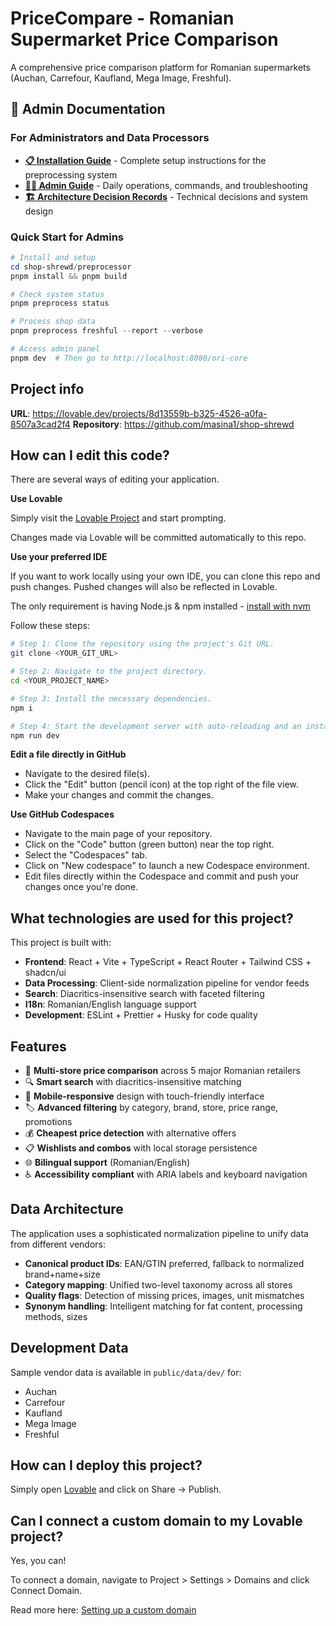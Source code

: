 # PriceCompare - Romanian Supermarket Price Comparison

A comprehensive price comparison platform for Romanian supermarkets (Auchan, Carrefour, Kaufland, Mega Image, Freshful).

## 🔧 Admin Documentation

### For Administrators and Data Processors

- **[📋 Installation Guide](./docs/INSTALLATION.md)** - Complete setup instructions for the preprocessing system
- **[👨‍💼 Admin Guide](./docs/ADMIN_GUIDE.md)** - Daily operations, commands, and troubleshooting
- **[🏗️ Architecture Decision Records](./docs/adr/)** - Technical decisions and system design

### Quick Start for Admins

```powershell
# Install and setup
cd shop-shrewd/preprocessor
pnpm install && pnpm build

# Check system status
pnpm preprocess status

# Process shop data
pnpm preprocess freshful --report --verbose

# Access admin panel
pnpm dev  # Then go to http://localhost:8080/ori-core
```

## Project info

**URL**: https://lovable.dev/projects/8d13559b-b325-4526-a0fa-8507a3cad2f4
**Repository**: https://github.com/masina1/shop-shrewd

## How can I edit this code?

There are several ways of editing your application.

**Use Lovable**

Simply visit the [Lovable Project](https://lovable.dev/projects/8d13559b-b325-4526-a0fa-8507a3cad2f4) and start prompting.

Changes made via Lovable will be committed automatically to this repo.

**Use your preferred IDE**

If you want to work locally using your own IDE, you can clone this repo and push changes. Pushed changes will also be reflected in Lovable.

The only requirement is having Node.js & npm installed - [install with nvm](https://github.com/nvm-sh/nvm#installing-and-updating)

Follow these steps:

```sh
# Step 1: Clone the repository using the project's Git URL.
git clone <YOUR_GIT_URL>

# Step 2: Navigate to the project directory.
cd <YOUR_PROJECT_NAME>

# Step 3: Install the necessary dependencies.
npm i

# Step 4: Start the development server with auto-reloading and an instant preview.
npm run dev
```

**Edit a file directly in GitHub**

- Navigate to the desired file(s).
- Click the "Edit" button (pencil icon) at the top right of the file view.
- Make your changes and commit the changes.

**Use GitHub Codespaces**

- Navigate to the main page of your repository.
- Click on the "Code" button (green button) near the top right.
- Select the "Codespaces" tab.
- Click on "New codespace" to launch a new Codespace environment.
- Edit files directly within the Codespace and commit and push your changes once you're done.

## What technologies are used for this project?

This project is built with:

- **Frontend**: React + Vite + TypeScript + React Router + Tailwind CSS + shadcn/ui
- **Data Processing**: Client-side normalization pipeline for vendor feeds
- **Search**: Diacritics-insensitive search with faceted filtering
- **I18n**: Romanian/English language support
- **Development**: ESLint + Prettier + Husky for code quality

## Features

- 🛒 **Multi-store price comparison** across 5 major Romanian retailers
- 🔍 **Smart search** with diacritics-insensitive matching
- 📱 **Mobile-responsive** design with touch-friendly interface
- 🏷️ **Advanced filtering** by category, brand, store, price range, promotions
- 💰 **Cheapest price detection** with alternative offers
- 📋 **Wishlists and combos** with local storage persistence
- 🌐 **Bilingual support** (Romanian/English)
- ♿ **Accessibility compliant** with ARIA labels and keyboard navigation

## Data Architecture

The application uses a sophisticated normalization pipeline to unify data from different vendors:

- **Canonical product IDs**: EAN/GTIN preferred, fallback to normalized brand+name+size
- **Category mapping**: Unified two-level taxonomy across all stores
- **Quality flags**: Detection of missing prices, images, unit mismatches
- **Synonym handling**: Intelligent matching for fat content, processing methods, sizes

## Development Data

Sample vendor data is available in `public/data/dev/` for:

- Auchan
- Carrefour
- Kaufland
- Mega Image
- Freshful

## How can I deploy this project?

Simply open [Lovable](https://lovable.dev/projects/8d13559b-b325-4526-a0fa-8507a3cad2f4) and click on Share -> Publish.

## Can I connect a custom domain to my Lovable project?

Yes, you can!

To connect a domain, navigate to Project > Settings > Domains and click Connect Domain.

Read more here: [Setting up a custom domain](https://docs.lovable.dev/tips-tricks/custom-domain#step-by-step-guide)
